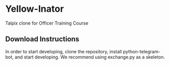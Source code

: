 # Yellow-Inator
Talpix clone for Officer Training Course
## Download Instructions
In order to start developing, clone the repository, install python-telegram-bot, and start developing.
We recommend using exchange.py as a skeleton.